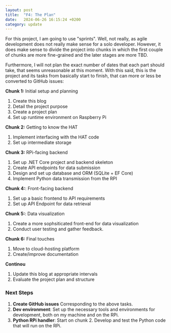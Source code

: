 ```yaml
---
layout: post
title:  "F4: The Plan"
date:   2024-06-26 16:15:24 +0200
category: update
---
```


For this project, I am going to use "sprints". Well, not really, as agile development does not really make sense for a solo developer. However, it does make sense to divide the project into chunks in which the first couple of chunks are more fine-grained and the later stages are more TBD.

Furthermore, I will not plan the exact number of dates that each part should take, that seems unreasonable at this moment. With this said, this is the project and its tasks from basically start to finish, that can more or less be converted to GitHub issues:

**Chunk 1:** Initial setup and planning
1. Create this blog
2. Detail the project purpose
3. Create a project plan
4. Set up runtime environment on Raspberry Pi

**Chunk 2:** Getting to know the HAT
1. Implement interfacing with the HAT code
2. Set up intermediate storage

**Chunk 3:** RPi-facing backend
1. Set up .NET Core project and backend skeleton 
2. Create API endpoints for data submission
3. Design and set up database and ORM (SQLite + EF Core)
4. Implement Python data transmission from the RPI

**Chunk 4:**: Front-facing backend
1. Set up a basic frontend to API requirements
2. Set up API Endpoint for data retrieval

**Chunk 5:**: Data visualization
1. Create a more sophsiticated front-end for data visualization
2. Conduct user testing and gather feedback.

**Chunk 6:** Final touches
1. Move to cloud-hosting platform
2. Create/improve documentation

**Continou** 
1. Update this blog at appropriate intervals
2. Evaluate the project plan and structure


### Next Steps
1. **Create GitHub issues** Corresponding to the above tasks.
2. **Dev environment**: Set up the necessary tools and environments for development, both on my machine and on the RPi.
3. **Python RPi handler**: Start on chunk 2. Develop and test the Python code that will run on the RPi.
